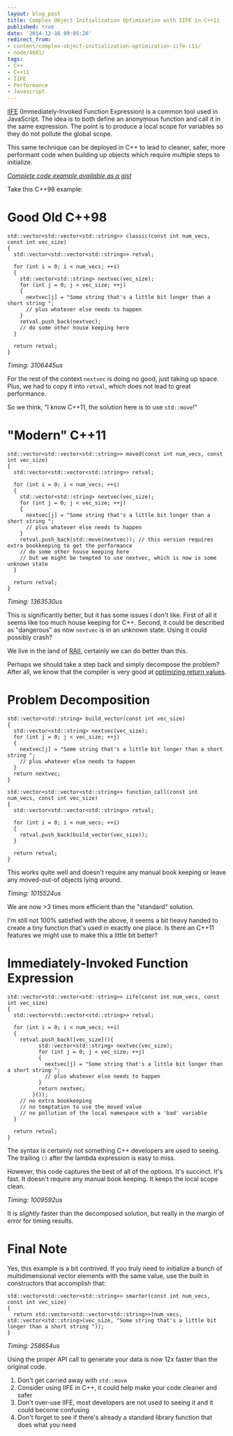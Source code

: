 ```yaml
---
layout: blog_post
title: Complex Object Initialization Optimization with IIFE in C++11
published: true
date: '2014-12-16 09:05:26'
redirect_from:
- content/complex-object-initialization-optimization-iife-c11/
- node/4601/
tags:
- C++
- C++11
- IIFE
- Performance
- Javascript
---
```


[IIFE](http://en.wikipedia.org/wiki/Immediately-invoked_function_expression) (Immediately-Invoked Function Expression) is a common tool used in JavaScript. The idea is to both define an anonymous function and call it in the same expression. The point is to produce a local scope for variables so they do not pollute the global scope.

This same technique can be deployed in C++ to lead to cleaner, safer, more performant code when building up objects which require multiple steps to initialize.

*[Complete code example available as a gist](https://gist.github.com/lefticus/21a5b3bcfc3e95e16f89)*

Take this C++98 example:

Good Old C++98
==============


    std::vector<std::vector<std::string>> classic(const int num_vecs, const int vec_size)
    {
      std::vector<std::vector<std::string>> retval;

      for (int i = 0; i < num_vecs; ++i)
      {
        std::vector<std::string> nextvec(vec_size);
        for (int j = 0; j < vec_size; ++j)
        {
          nextvec[j] = "Some string that's a little bit longer than a short string ";
          // plus whatever else needs to happen
        }
        retval.push_back(nextvec);
        // do some other house keeping here
      }

      return retval;
    }


*Timing: 3106445us*

For the rest of the context `nextvec` is doing no good, just taking up space. Plus, we had to copy it into `retval`, which does not lead to great performance.

So we think, "I know C++11, the solution here is to use `std::move`!"

"Modern" C++11
==============


    std::vector<std::vector<std::string>> moved(const int num_vecs, const int vec_size)
    {
      std::vector<std::vector<std::string>> retval;

      for (int i = 0; i < num_vecs; ++i)
      {
        std::vector<std::string> nextvec(vec_size);
        for (int j = 0; j < vec_size; ++j)
        {
          nextvec[j] = "Some string that's a little bit longer than a short string ";
          // plus whatever else needs to happen
        }
        retval.push_back(std::move(nextvec)); // this version requires extra bookkeeping to get the performance
        // do some other house keeping here
        // but we might be tempted to use nextvec, which is now is some unknown state
      }

      return retval;
    }


*Timing: 1363530us*

This is significantly better, but it has some issues I don't like. First of all it seems like too much house keeping for C++. Second, it could be described as "dangerous" as now `nextvec` is in an unknown state. Using it could possibly crash?

We live in the land of [RAII](/tags/raii), certainly we can do better than this.

Perhaps we should take a step back and simply decompose the problem? After all, we know that the compiler is very good at [optimizing return values](https://en.wikipedia.org/wiki/Return_value_optimization).

Problem Decomposition
=====================


    std::vector<std::string> build_vector(const int vec_size)
    {
      std::vector<std::string> nextvec(vec_size);
      for (int j = 0; j < vec_size; ++j)
      {
        nextvec[j] = "Some string that's a little bit longer than a short string ";
        // plus whatever else needs to happen
      }
      return nextvec;
    }

    std::vector<std::vector<std::string>> function_call(const int num_vecs, const int vec_size)
    {
      std::vector<std::vector<std::string>> retval;

      for (int i = 0; i < num_vecs; ++i)
      {
        retval.push_back(build_vector(vec_size));
      }

      return retval;
    }


This works quite well and doesn't require any manual book keeping or leave any moved-out-of objects lying around.

*Timing: 1015524us*

We are now \>3 times more efficient than the "standard" solution.

I'm still not 100% satisfied with the above, it seems a bit heavy handed to create a tiny function that's used in exactly one place. Is there an C++11 features we might use to make this a little bit better?

Immediately-Invoked Function Expression
=======================================


    std::vector<std::vector<std::string>> iife(const int num_vecs, const int vec_size)
    {
      std::vector<std::vector<std::string>> retval;

      for (int i = 0; i < num_vecs; ++i)
      {
        retval.push_back([vec_size](){
              std::vector<std::string> nextvec(vec_size);
              for (int j = 0; j < vec_size; ++j)
              {
                nextvec[j] = "Some string that's a little bit longer than a short string ";
                // plus whatever else needs to happen
              }
              return nextvec;
            }());
        // no extra bookkeeping
        // no temptation to use the moved value
        // no pollution of the local namespace with a 'bad' variable
      }

      return retval;
    }


The syntax is certainly not something C++ developers are used to seeing. The trailing `()` after the lambda expression is easy to miss.

However, this code captures the best of all of the options. It's succinct. It's fast. It doesn't require any manual book keeping. It keeps the local scope clean.

*Timing: 1009592us*

It is *slightly* faster than the decomposed solution, but really in the margin of error for timing results.

Final Note
==========

Yes, this example is a bit contrived. If you truly need to initialize a bunch of multidimensional vector elements with the same value, use the built in constructors that accomplish that:


    std::vector<std::vector<std::string>> smarter(const int num_vecs, const int vec_size)
    {
      return std::vector<std::vector<std::string>>(num_vecs, std::vector<std::string>(vec_size, "Some string that's a little bit longer than a short string "));
    }


*Timing: 258654us*

Using the proper API call to generate your data is now 12x faster than the original code.

1.  Don't get carried away with `std::move`
2.  Consider using IIFE in C++, it could help make your code cleaner and safer
3.  Don't over-use IIFE, most developers are not used to seeing it and it could become confusing
4.  Don't forget to see if there's already a standard library function that does what you need

